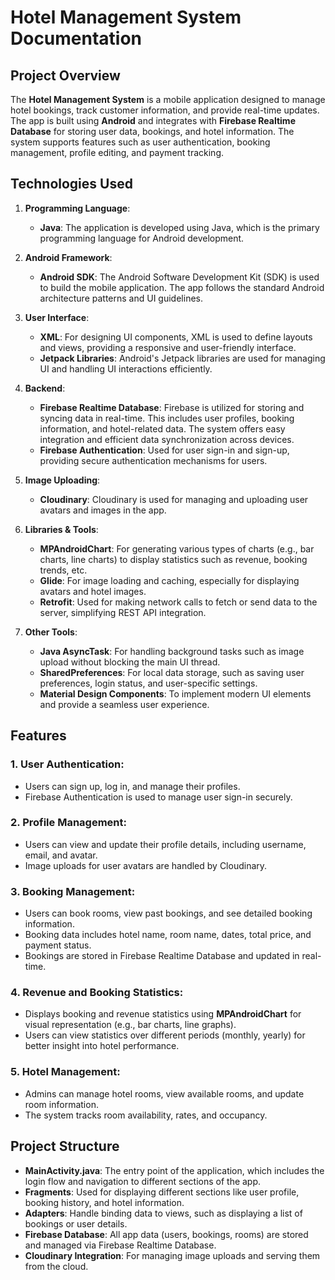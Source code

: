 # Hotel Management System Documentation

## Project Overview

The **Hotel Management System** is a mobile application designed to manage hotel bookings, track customer information, and provide real-time updates. The app is built using **Android** and integrates with **Firebase Realtime Database** for storing user data, bookings, and hotel information. The system supports features such as user authentication, booking management, profile editing, and payment tracking.

## Technologies Used

1. **Programming Language**:
   - **Java**: The application is developed using Java, which is the primary programming language for Android development.

2. **Android Framework**:
   - **Android SDK**: The Android Software Development Kit (SDK) is used to build the mobile application. The app follows the standard Android architecture patterns and UI guidelines.

3. **User Interface**:
   - **XML**: For designing UI components, XML is used to define layouts and views, providing a responsive and user-friendly interface.
   - **Jetpack Libraries**: Android's Jetpack libraries are used for managing UI and handling UI interactions efficiently.

4. **Backend**:
   - **Firebase Realtime Database**: Firebase is utilized for storing and syncing data in real-time. This includes user profiles, booking information, and hotel-related data. The system offers easy integration and efficient data synchronization across devices.
   - **Firebase Authentication**: Used for user sign-in and sign-up, providing secure authentication mechanisms for users.

5. **Image Uploading**:
   - **Cloudinary**: Cloudinary is used for managing and uploading user avatars and images in the app.

6. **Libraries & Tools**:
   - **MPAndroidChart**: For generating various types of charts (e.g., bar charts, line charts) to display statistics such as revenue, booking trends, etc.
   - **Glide**: For image loading and caching, especially for displaying avatars and hotel images.
   - **Retrofit**: Used for making network calls to fetch or send data to the server, simplifying REST API integration.

7. **Other Tools**:
   - **Java AsyncTask**: For handling background tasks such as image upload without blocking the main UI thread.
   - **SharedPreferences**: For local data storage, such as saving user preferences, login status, and user-specific settings.
   - **Material Design Components**: To implement modern UI elements and provide a seamless user experience.

## Features

### 1. **User Authentication**:
   - Users can sign up, log in, and manage their profiles.
   - Firebase Authentication is used to manage user sign-in securely.

### 2. **Profile Management**:
   - Users can view and update their profile details, including username, email, and avatar.
   - Image uploads for user avatars are handled by Cloudinary.

### 3. **Booking Management**:
   - Users can book rooms, view past bookings, and see detailed booking information.
   - Booking data includes hotel name, room name, dates, total price, and payment status.
   - Bookings are stored in Firebase Realtime Database and updated in real-time.

### 4. **Revenue and Booking Statistics**:
   - Displays booking and revenue statistics using **MPAndroidChart** for visual representation (e.g., bar charts, line graphs).
   - Users can view statistics over different periods (monthly, yearly) for better insight into hotel performance.

### 5. **Hotel Management**:
   - Admins can manage hotel rooms, view available rooms, and update room information.
   - The system tracks room availability, rates, and occupancy.

## Project Structure

- **MainActivity.java**: The entry point of the application, which includes the login flow and navigation to different sections of the app.
- **Fragments**: Used for displaying different sections like user profile, booking history, and hotel information.
- **Adapters**: Handle binding data to views, such as displaying a list of bookings or user details.
- **Firebase Database**: All app data (users, bookings, rooms) are stored and managed via Firebase Realtime Database.
- **Cloudinary Integration**: For managing image uploads and serving them from the cloud.
